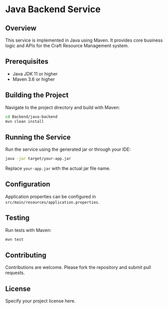 # Java Backend Service

## Overview
This service is implemented in Java using Maven. It provides core business logic and APIs for the Craft Resource Management system.

## Prerequisites
- Java JDK 11 or higher
- Maven 3.6 or higher

## Building the Project
Navigate to the project directory and build with Maven:
```bash
cd Backend/java-backend
mvn clean install
```

## Running the Service
Run the service using the generated jar or through your IDE:
```bash
java -jar target/your-app.jar
```
Replace `your-app.jar` with the actual jar file name.

## Configuration
Application properties can be configured in `src/main/resources/application.properties`.

## Testing
Run tests with Maven:
```bash
mvn test
```

## Contributing
Contributions are welcome. Please fork the repository and submit pull requests.

## License
Specify your project license here.
